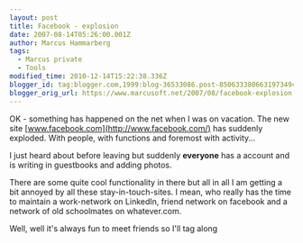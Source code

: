 ```yaml
---
layout: post
title: Facebook - explosion
date: 2007-08-14T05:26:00.001Z
author: Marcus Hammarberg
tags:
  - Marcus private
  - Tools
modified_time: 2010-12-14T15:22:38.336Z
blogger_id: tag:blogger.com,1999:blog-36533086.post-8506333806631973494
blogger_orig_url: https://www.marcusoft.net/2007/08/facebook-explosion.html
---
```


OK -
something has happened on the net when I was on
vacation. The new site [www.facebook.com](http://www.facebook.com/) has
suddenly exploded. With people, with functions and foremost with
activity...

I just heard about before leaving but
suddenly **everyone** has a account and is writing in guestbooks and
adding photos.

There are some quite cool functionality in there but all in all I am
getting a bit annoyed by all these stay-in-touch-sites. I mean, who
really has the time to maintain a work-network on LinkedIn,
friend network on facebook and a network of old
schoolmates on whatever.com.

Well, well it's always fun to meet friends so I'll tag along
